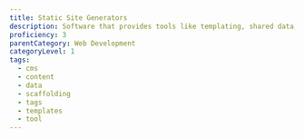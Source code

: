 ```yaml
---
title: Static Site Generators
description: Software that provides tools like templating, shared data, and custom tags to assist in the creation of static HTML pages.
proficiency: 3
parentCategory: Web Development
categoryLevel: 1
tags:
  - cms
  - content
  - data
  - scaffolding
  - tags
  - templates
  - tool
---
```

